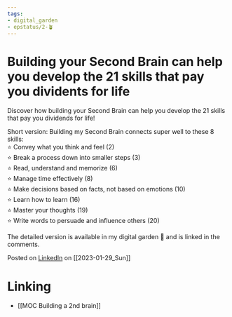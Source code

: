 ```yaml
---
tags: 
- digital_garden
- epstatus/2-🪴
---
```

# Building your Second Brain can help you develop the 21 skills that pay you dividents for life

Discover how building your Second Brain can help you develop the 21 skills that pay you dividends for life!  
  
Short version: Building my Second Brain connects super well to these 8 skills:  
⭐️ Convey what you think and feel (2)  
⭐️ Break a process down into smaller steps (3)  
⭐️ Read, understand and memorize (6)  
⭐️ Manage time effectively (8)  
⭐️ Make decisions based on facts, not based on emotions (10)  
⭐️ Learn how to learn (16)  
⭐️ Master your thoughts (19)  
⭐️ Write words to persuade and influence others (20)  
  
The detailed version is available in my digital garden 🌱 and is linked in the comments.

Posted on [LinkedIn](https://www.linkedin.com/posts/sebastiankamilli_secondbrain-pkms-obsidian-activity-7027635991481851907-Wntv?utm_source=share&utm_medium=member_desktop) on [[2023-01-29_Sun]]

# Linking
+ [[MOC Building a 2nd brain]]